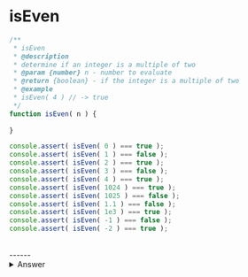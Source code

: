 # isEven

```javascript
/**
 * isEven
 * @description
 * determine if an integer is a multiple of two
 * @param {number} n - number to evaluate
 * @return {boolean} - if the integer is a multiple of two
 * @example
 * isEven( 4 ) // -> true
 */
function isEven( n ) {
    
}

console.assert( isEven( 0 ) === true );
console.assert( isEven( 1 ) === false );
console.assert( isEven( 2 ) === true );
console.assert( isEven( 3 ) === false );
console.assert( isEven( 4 ) === true );
console.assert( isEven( 1024 ) === true );
console.assert( isEven( 1025 ) === false );
console.assert( isEven( 1.1 ) === false );
console.assert( isEven( 1e3 ) === true );
console.assert( isEven( -1 ) === false );
console.assert( isEven( -2 ) === true );
```

<br/>
------
<br/>

<details>
<summary>Answer</summary>
<p>

Lets break this down:
- `n === 0` first we have to check if `n` is `0` because `0` is an even number according to math wizards
- `( n && ...` check if `n` is a value (not `null` or `undefined`, etc.)
- `... && n === +n ...` check if `n` is equal to itself if coerced into a number (evaluating against something like `1 === "1"`)
- `... && n === ~~n ...` check if `n` is equal to `n` floored because only integers can be even (evaluating against something like `1 === 1.1`)
- `... && !( n & 1 ) )` check if `n` AND 1 evaluate to `0` and evaluate the result. If the result is `0`, it will evaluate as `false`.

$$
\frac{
\begin{matrix}
\quad 0100 \\
\& \, 0001
\end{matrix}
}{\quad 0000}

\qquad

\frac{
\begin{matrix}
\quad 0101 \\
\& \, 0001
\end{matrix}
}{\quad 0001}
$$

```javascript
/**
 * isEven
 * @description
 * determine if an integer is a multiple of two
 * @param {number} n - number to evaluate
 * @return {boolean} - if the integer is a multiple of two
 * @example
 * isEven( 4 ) // -> true
 */
function isEven( n ) {
    return n === 0 || ( n && n === +n && n === ~~n && !( n & 1 ) );
}

console.assert( isEven( 0 ) === true );
console.assert( isEven( 1 ) === false );
console.assert( isEven( 2 ) === true );
console.assert( isEven( 3 ) === false );
console.assert( isEven( 4 ) === true );
console.assert( isEven( 1024 ) === true );
console.assert( isEven( 1025 ) === false );
console.assert( isEven( 1.1 ) === false );
console.assert( isEven( 1e3 ) === true );
console.assert( isEven( -1 ) === false );
console.assert( isEven( -2 ) === true );
```

</p>
</details>
